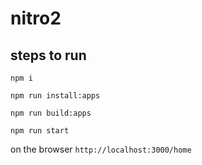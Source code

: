 # nitro2

## steps to run

`npm i`

`npm run install:apps`

`npm run build:apps`

`npm run start`

on the browser `http://localhost:3000/home`
